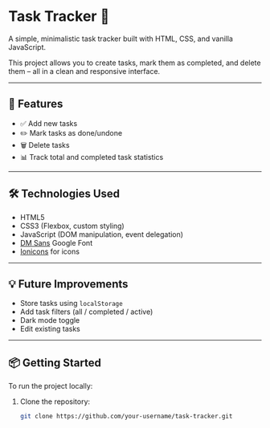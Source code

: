 # Task Tracker 📝

A simple, minimalistic task tracker built with HTML, CSS, and vanilla JavaScript.

This project allows you to create tasks, mark them as completed, and delete them – all in a clean and responsive interface.

---

## 🚀 Features

- ✅ Add new tasks
- ✏️ Mark tasks as done/undone
- 🗑️ Delete tasks
- 📊 Track total and completed task statistics

---


## 🛠️ Technologies Used

- HTML5
- CSS3 (Flexbox, custom styling)
- JavaScript (DOM manipulation, event delegation)
- [DM Sans](https://fonts.google.com/specimen/DM+Sans) Google Font
- [Ionicons](https://ionic.io/ionicons) for icons

---

## 💡 Future Improvements

- Store tasks using `localStorage`
- Add task filters (all / completed / active)
- Dark mode toggle
- Edit existing tasks

---

## 📦 Getting Started

To run the project locally:

1. Clone the repository:
   ```bash
   git clone https://github.com/your-username/task-tracker.git
